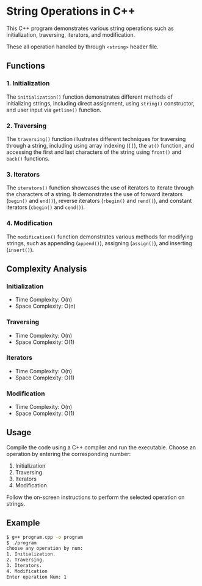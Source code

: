 # String Operations in C++

This C++ program demonstrates various string operations such as initialization, traversing, iterators, and modification. 

These all operation handled by through `<string>` header file.

## Functions

### 1. Initialization

The `initialization()` function demonstrates different methods of initializing strings, including direct assignment, using `string()` constructor, and user input via `getline()` function.

### 2. Traversing

The `traversing()` function illustrates different techniques for traversing through a string, including using array indexing (`[]`), the `at()` function, and accessing the first and last characters of the string using `front()` and `back()` functions.

### 3. Iterators

The `iterators()` function showcases the use of iterators to iterate through the characters of a string. It demonstrates the use of forward iterators (`begin()` and `end()`), reverse iterators (`rbegin()` and `rend()`), and constant iterators (`cbegin()` and `cend()`).

### 4. Modification

The `modification()` function demonstrates various methods for modifying strings, such as appending (`append()`), assigning (`assign()`), and inserting (`insert()`).

## Complexity Analysis

### Initialization

- Time Complexity: O(n)
- Space Complexity: O(n)

### Traversing

- Time Complexity: O(n)
- Space Complexity: O(1)

### Iterators

- Time Complexity: O(n)
- Space Complexity: O(1)

### Modification

- Time Complexity: O(n)
- Space Complexity: O(1)

## Usage

Compile the code using a C++ compiler and run the executable. Choose an operation by entering the corresponding number:
1. Initialization
2. Traversing
3. Iterators
4. Modification

Follow the on-screen instructions to perform the selected operation on strings.

## Example

```bash
$ g++ program.cpp -o program
$ ./program
choose any operation by num:
1. Initialization.
2. Traversing.
3. Iterators.
4. Modification
Enter operation Num: 1
